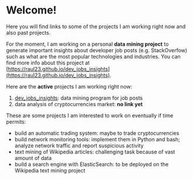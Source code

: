 # Welcome!

Here you will find links to some of the projects I am working right now and
also past projects.

For the moment, I am working on a personal **data mining project** to generate
important insights about developer job posts (e.g. StackOverfow) such as what are
the most popular technologies and industries. You can find more info about this
project at  [https://raul23.github.io/dev_jobs_insights](https://raul23.github.io/dev_jobs_insights).

Here are the **active** projects I am working right now:
1. [dev_jobs_insights](https://raul23.github.io/dev_jobs_insights): data mining
program for job posts
2. data analysis of cryptocurrencies market: **no link yet**

These are some projects I am interested to work on eventually if time permits:
- build an automatic trading system: maybe to trade cryptocurrencies
- build network monitoring tools: implement them in Python and bash; analyze 
network traffic and report suspicious activity
- text mining of Wikipedia articles: challenging task because of vast
amount of data
- build a search engine with ElasticSearch: to be deployed on the Wikipedia
text mining project 

<!--Also, you can also check out my blog at TODO: add URL where I talk about 
anything programming related (though I focus more on machine 
learning/data mining in python) TODO: add as a note in the bottom-->
